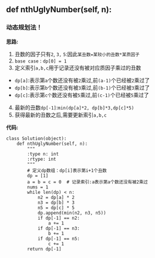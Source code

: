 ## def nthUglyNumber(self, n):
### 动态规划法！

**思路:**
1. 丑数的因子只有`2`, `3,` `5`:因此`某丑数=某较小的丑数*某质因子`
2. `base case` : `dp[0] = 1`
3. 定义索引`a,b,c`用于记录还没有被对应质因子乘过的丑数
* `dp[a]`:表示第`a`个数还没有被`2`乘过,前`(a-1)`个已经被`2`乘过了
* `dp[b]`:表示第`b`个数还没有被`3`乘过,前`(b-1)`个已经被`3`乘过了
* `dp[c]`:表示第`c个`数还没有被`5`乘过,前`(c-1)`个已经被`5`乘过了
4. 最新的丑数`dp[-1]`:`min(dp[a]*2, dp[b]*3,dp[c]*5)`
5. 获得最新的丑数之后,需要更新索引`a,b,c`

**代码:**
```
class Solution(object):
    def nthUglyNumber(self, n):
        """
        :type n: int
        :rtype: int
        """
        # 定义dp数组：dp[i]表示第i+1个丑数
        dp = [1]
        a = b = c = 0  # 记录索引:a表示第a个数还没有被2乘过
        nums = 1
        while len(dp) < n:
            n2 = dp[a] * 2
            n3 = dp[b] * 3
            n5 = dp[c] * 5
            dp.append(min(n2, n3, n5))
            if dp[-1] == n2:
                a += 1
            if dp[-1] == n3:
                b += 1
            if dp[-1] == n5:
                c += 1
        return dp[-1]
```